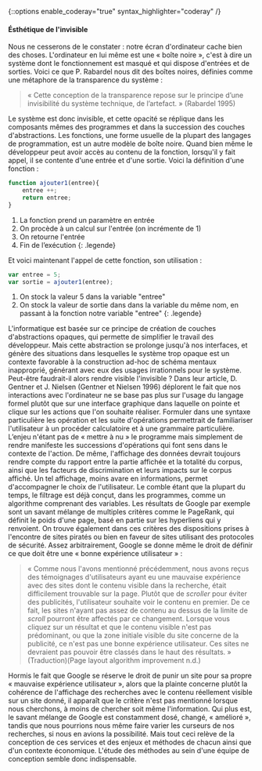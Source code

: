 {::options enable_coderay="true" syntax_highlighter="coderay" /}

#### Ésthétique de l'invisible

Nous ne cesserons de le constater : notre écran d'ordinateur cache bien des choses. L'ordinateur en lui même est une « boîte noire », c'est à dire un système dont le fonctionnement est masqué et qui dispose d'entrées et de sorties. Voici ce que P. Rabardel nous dit des boîtes noires, définies comme une métaphore de la transparence du système :

> « Cette conception de la transparence repose sur le principe d’une invisibilité du système technique, de l’artefact. » (Rabardel 1995)

Le système est donc invisible, et cette opacité se réplique dans les composants mêmes des programmes et dans la succession des couches d'abstractions. Les fonctions, une forme usuelle de la plupart des langages de programmation, est un autre modèle de boîte noire. Quand bien même le développeur peut avoir accès au contenu de la fonction, lorsqu'il y fait appel, il se contente d'une entrée et d'une sortie. Voici la définition d'une fonction :

~~~~~~~~ javascript
function ajouter1(entree){
	entree ++;
	return entree;
}
~~~~~~~~ 

1. La fonction prend un paramètre en entrée
2. On procède à un calcul sur l'entrée (on incrémente de 1)
3. On retourne l'entrée
4. Fin de l’exécution
{: .legende}

Et voici maintenant l'appel de cette fonction, son utilisation :

~~~~~~~~ javascript
var entree = 5;
var sortie = ajouter1(entree);
~~~~~~~~ 

1. On stock la valeur 5 dans la variable "entree"
2. On stock la valeur de sortie dans dans la variable du même nom, en passant à la fonction notre variable "entree"
{: .legende}

L'informatique est basée sur ce principe de création de couches d'abstractions opaques, qui permette de simplifier le travail des développeur. Mais cette abstraction se prolonge jusqu'à nos interfaces, et génère des situations dans lesquelles le système trop opaque est un contexte favorable à la construction ad-hoc de schéma mentaux inapproprié, générant avec eux des usages irrationnels pour le système. Peut-être faudrait-il alors rendre visible l'invisible ? Dans leur article, D. Gentner et J. Nielsen (Gentner et Nielsen 1996) déplorent le fait que nos interactions avec l'ordinateur ne se base pas plus sur l'usage du langage formel plutôt que sur une interface graphique dans laquelle on pointe et clique sur les actions que l'on souhaite réaliser. Formuler dans une syntaxe particulière les opération et les suite d'opérations permettrait de familiariser l'utilisateur à un procéder calculatoire et à une grammaire particulière. L’enjeu n'étant pas de « mettre à nu » le programme mais simplement de rendre manifeste les successions d'opérations qui font sens dans le contexte de l'action. De même, l'affichage des données devrait toujours rendre compte du rapport entre la partie affichée et la totalité du corpus, ainsi que les facteurs de discrimination et leurs impacts sur le corpus affiché. Un tel affichage, moins avare en informations, permet d'accompagner le choix de l'utilisateur. Le comble étant que la plupart du temps, le filtrage est déjà conçut, dans les programmes, comme un algorithme comprenant des variables. Les résultats de Google par exemple sont un savant mélange de multiples critères comme le PageRank, qui définit le poids d'une page, basé en partie sur les hyperliens qui y renvoient. On trouve également dans ces critères des dispositions prises à l'encontre de sites piratés ou bien en faveur de sites utilisant des protocoles de sécurité. Assez arbitrairement, Google se donne même le droit de définir ce que doit être une « bonne expérience utilisateur » :

> « Comme nous l'avons mentionné précédemment, nous avons reçus des témoignages d'utilisateurs ayant eu une mauvaise expérience avec des sites dont le contenu visible dans la recherche, était difficilement trouvable sur la page. Plutôt que de *scroller* pour éviter des publicités, l'utilisateur souhaite voir le contenu en premier. De ce fait, les sites n'ayant pas assez de contenu au dessus de la limite de *scroll* pourront être affectés par ce changement. Lorsque vous cliquez sur un résultat et que le contenu visible n'est pas prédominant, ou que la zone initiale visible du site concerne de la publicité, ce n'est pas une bonne expérience utilisateur. Ces sites ne devraient pas pouvoir être classés dans le haut des résultats. » (Traduction)(Page layout algorithm improvement n.d.)

Hormis le fait que Google se réserve le droit de punir un site pour sa propre « mauvaise expérience utilisateur », alors que la plainte concerne plutôt la cohérence de l'affichage des recherches avec le contenu réellement visible sur un site donné, il apparaît que le critère n'est pas mentionné lorsque nous cherchons, à moins de chercher soit même l'information. Qui plus est, le savant mélange de Google est constamment dosé, changé, « amélioré », tandis que nous pourrions nous même faire varier les curseurs de nos recherches, si nous en avions la possibilité. Mais tout ceci relève de la conception de ces services et des enjeux et méthodes de chacun ainsi que d'un contexte économique. L'étude des méthodes au sein d'une équipe de conception semble donc indispensable.